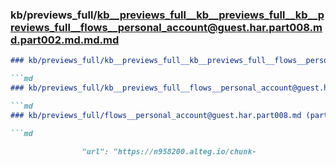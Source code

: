 ### kb/previews_full/kb__previews_full__kb__previews_full__kb__previews_full__flows__personal_account@guest.har.part008.md.part002.md.md.md

```md
### kb/previews_full/kb__previews_full__kb__previews_full__flows__personal_account@guest.har.part008.md.part002.md.md

```md
### kb/previews_full/kb__previews_full__flows__personal_account@guest.har.part008.md.part002.md

```md
### kb/previews_full/flows__personal_account@guest.har.part008.md (part 002)

```md

                "url": "https://n958200.alteg.io/chunk-
```

```

```

```

```
